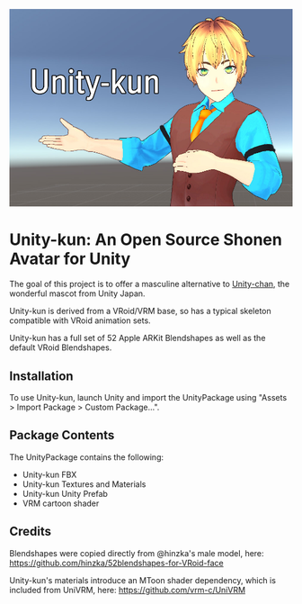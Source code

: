 ![alt text](https://github.com/sallywuzhere/unity-kun/blob/main/project-title.jpg?raw=true)

# Unity-kun: An Open Source Shonen Avatar for Unity
The goal of this project is to offer a masculine alternative to <a href="https://unity-chan.com/">Unity-chan</a>, the wonderful mascot from Unity Japan.

Unity-kun is derived from a VRoid/VRM base, so has a typical skeleton compatible with VRoid animation sets.

Unity-kun has a full set of 52 Apple ARKit Blendshapes as well as the default VRoid Blendshapes.
  
  
## Installation
To use Unity-kun, launch Unity and import the UnityPackage using "Assets > Import Package > Custom Package...".
  
  
## Package Contents
The UnityPackage contains the following:
- Unity-kun FBX
- Unity-kun Textures and Materials
- Unity-kun Unity Prefab
- VRM cartoon shader
  
  
## Credits
Blendshapes were copied directly from @hinzka's male model, here: https://github.com/hinzka/52blendshapes-for-VRoid-face

Unity-kun's materials introduce an MToon shader dependency, which is included from UniVRM, here: https://github.com/vrm-c/UniVRM
